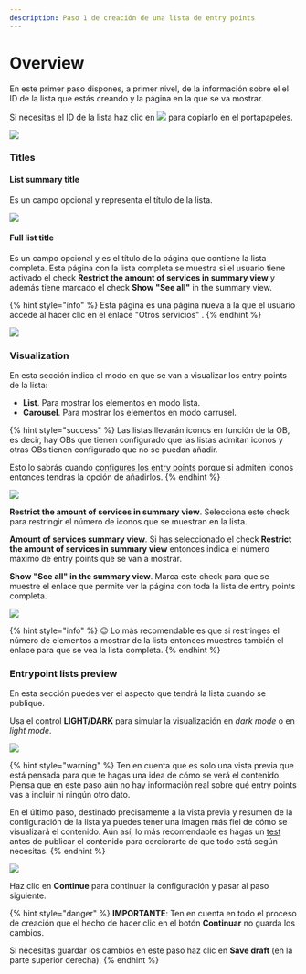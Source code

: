 ```yaml
---
description: Paso 1 de creación de una lista de entry points
---
```


# Overview

En este primer paso dispones, a primer nivel, de la información sobre el el ID de la lista que estás creando y la página en la que se va mostrar.&#x20;

Si necesitas el ID de la lista haz clic en ![](../.gitbook/assets/icono\_copypaste.png) para copiarlo en el portapapeles.

![](../.gitbook/assets/Name\&Location.png)

### Titles

#### List summary title

Es un campo opcional y representa el título de la lista.

![](../.gitbook/assets/List\_summary\_title.gif)

#### Full list title

Es un campo opcional y es el título de la página que contiene la lista completa. Esta página con la lista completa se muestra si el usuario tiene activado el check **Restrict the amount of services in summary view** y además tiene marcado el check **Show "See all"** in the summary view.&#x20;

{% hint style="info" %}
Esta página es una página nueva a la que el usuario accede al hacer clic en el enlace "Otros servicios" .
{% endhint %}

![](../.gitbook/assets/full\_list\_title.gif)

### Visualization

En esta sección indica el modo en que se van a visualizar los entry points de la lista:&#x20;

* **List**. Para mostrar los elementos en modo lista.&#x20;
* **Carousel**. Para mostrar los elementos en modo carrusel.

{% hint style="success" %}
Las listas llevarán iconos en función de la OB, es decir, hay OBs que tienen configurado que las listas admitan iconos y otras OBs tienen configurado que no se puedan añadir.&#x20;

Esto lo sabrás cuando [configures los entry points](../como-crear-editar-un-entrypoint.md#crear-un-entrypoint) porque si admiten iconos entonces tendrás la opción de añadirlos.
{% endhint %}

![](../.gitbook/assets/Visualization\_section.png)

**Restrict the amount of services in summary view**. Selecciona este check para restringir el número de iconos que se muestran en la lista.

**Amount of services summary view**. Si has seleccionado el check **Restrict the amount of services in summary view** entonces indica el número máximo de entry points que se van a mostrar.&#x20;

**Show "See all" in the summary view**. Marca este check para que se muestre el enlace que permite ver la página con toda la lista de entry points completa.

![](../.gitbook/assets/enlace\_OtrosServicios.png)

{% hint style="info" %}
:wink: Lo más recomendable es que si restringes el número de elementos a mostrar de la lista entonces muestres también el enlace para que se vea la lista completa.
{% endhint %}

### Entrypoint lists preview

En esta sección puedes ver el aspecto que tendrá la lista cuando se publique.&#x20;

Usa el control **LIGHT/DARK** para simular la visualización en _dark mode_ o en _light mode_.

![](../.gitbook/assets/light\_dark.png)

{% hint style="warning" %}
Ten en cuenta que es solo una vista previa que está pensada para que te hagas una idea de cómo se verá el contenido. Piensa que en este paso aún no hay información real sobre qué entry points vas a incluir ni ningún otro dato.&#x20;

En el último paso, destinado precisamente a la vista previa y resumen de la configuración de la lista ya puedes tener una imagen más fiel de cómo se visualizará el contenido. Aún así, lo más recomendable es hagas un [test](../como-hacer-un-test.md) antes de publicar el contenido para cerciorarte de que todo está según necesitas.
{% endhint %}

![](../.gitbook/assets/preview\_step2.gif)

Haz clic en **Continue** para continuar la configuración y pasar al paso siguiente.

{% hint style="danger" %}
**IMPORTANTE**: Ten en cuenta en todo el proceso de creación que el hecho de hacer clic en el botón **Continuar** no guarda los cambios.&#x20;

Si necesitas guardar los cambios en este paso haz clic en **Save draft** (en la parte superior derecha).
{% endhint %}
